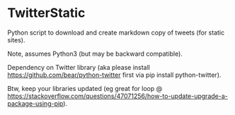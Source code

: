# TwitterStatic
Python script to download and create markdown copy of tweets (for static sites).

Note, assumes Python3 (but may be backward compatible).

Dependency on Twitter library (aka please install https://github.com/bear/python-twitter first via pip install python-twitter).

Btw, keep your libraries updated (eg great for loop @ https://stackoverflow.com/questions/47071256/how-to-update-upgrade-a-package-using-pip).
